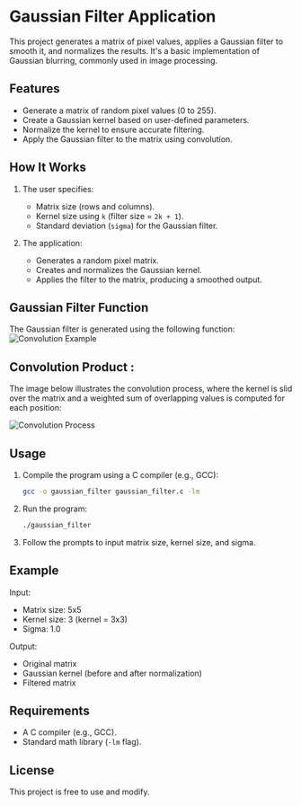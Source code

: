 # Gaussian Filter Application

This project generates a matrix of pixel values, applies a Gaussian filter to smooth it, and normalizes the results. It's a basic implementation of Gaussian blurring, commonly used in image processing.

## Features

- Generate a matrix of random pixel values (0 to 255).
- Create a Gaussian kernel based on user-defined parameters.
- Normalize the kernel to ensure accurate filtering.
- Apply the Gaussian filter to the matrix using convolution.

## How It Works

1. The user specifies:
   - Matrix size (rows and columns).
   - Kernel size using `k` (filter size = `2k + 1`).
   - Standard deviation (`sigma`) for the Gaussian filter.

2. The application:
   - Generates a random pixel matrix.
   - Creates and normalizes the Gaussian kernel.
   - Applies the filter to the matrix, producing a smoothed output.

## Gaussian Filter Function

The Gaussian filter is generated using the following function:
![Convolution Example](images/convolution_example.png)

## Convolution Product :

The image below illustrates the convolution process, where the kernel is slid over the matrix and a weighted sum of overlapping values is computed for each position:

![Convolution Process](https://upload.wikimedia.org/wikipedia/commons/8/8f/2D_Convolution_Animation.gif)

## Usage

1. Compile the program using a C compiler (e.g., GCC):
   ```bash
   gcc -o gaussian_filter gaussian_filter.c -lm
   ```

2. Run the program:
   ```bash
   ./gaussian_filter
   ```

3. Follow the prompts to input matrix size, kernel size, and sigma.

## Example

Input:
- Matrix size: 5x5
- Kernel size: 3 (kernel = 3x3)
- Sigma: 1.0

Output:
- Original matrix
- Gaussian kernel (before and after normalization)
- Filtered matrix

## Requirements

- A C compiler (e.g., GCC).
- Standard math library (`-lm` flag).

## License

This project is free to use and modify.

